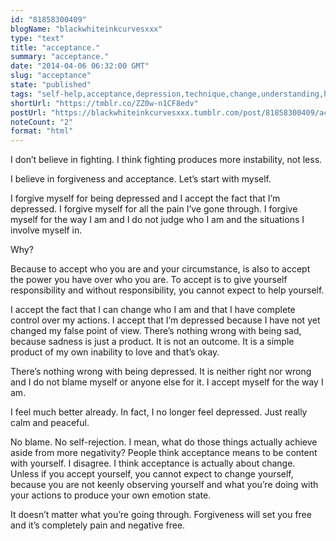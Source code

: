 ```yaml
---
id: "81858300409"
blogName: "blackwhiteinkcurvesxxx"
type: "text"
title: "acceptance."
summary: "acceptance."
date: "2014-04-06 06:32:00 GMT"
slug: "acceptance"
state: "published"
tags: "self-help,acceptance,depression,technique,change,understanding,hurt,pain,self-awareness,self-rejection,negativity,forgiveness"
shortUrl: "https://tmblr.co/ZZ0w-n1CF8edv"
postUrl: "https://blackwhiteinkcurvesxxx.tumblr.com/post/81858300409/acceptance"
noteCount: "2"
format: "html"
---
```


I don’t believe in fighting. I think fighting produces more instability, not less. 

I believe in forgiveness and acceptance. Let’s start with myself. 

I forgive myself for being depressed and I accept the fact that I’m depressed. I forgive myself for all the pain I’ve gone through. I forgive myself for the way I am and I do not judge who I am and the situations I involve myself in. 

Why? 

Because to accept who you are and your circumstance, is also to accept the power you have over who you are. To accept is to give yourself responsibility and without responsibility, you cannot expect to help yourself. 

I accept the fact that I can change who I am and that I have complete control over my actions. I accept that I’m depressed because I have not yet changed my false point of view. There’s nothing wrong with being sad, because sadness is just a product. It is not an outcome. It is a simple product of my own inability to love and that’s okay. 

There’s nothing wrong with being depressed. It is neither right nor wrong and I do not blame myself or anyone else for it. I accept myself for the way I am. 

I feel much better already. In fact, I no longer feel depressed. Just really calm and peaceful. 

No blame. No self-rejection. I mean, what do those things actually achieve aside from more negativity? People think acceptance means to be content with yourself. I disagree. I think acceptance is actually about change. Unless if you accept yourself, you cannot expect to change yourself, because you are not keenly observing yourself and what you’re doing with your actions to produce your own emotion state. 

It doesn’t matter what you’re going through. Forgiveness will set you free and it’s completely pain and negative free.